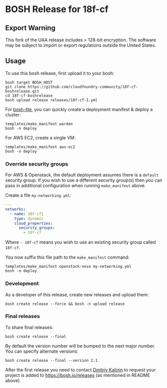 # BOSH Release for 18f-cf

## Export Warning

This fork of the UAA release includes > 128-bit encryption. The software may be subject to import or export regulations outside the United States.

## Usage

To use this bosh release, first upload it to your bosh:

```
bosh target BOSH_HOST
git clone https://github.com/cloudfoundry-community/18f-cf-boshrelease.git
cd 18f-cf-boshrelease
bosh upload release releases/18f-cf-1.yml
```

For [bosh-lite](https://github.com/cloudfoundry/bosh-lite), you can quickly create a deployment manifest & deploy a cluster:

```
templates/make_manifest warden
bosh -n deploy
```

For AWS EC2, create a single VM:

```
templates/make_manifest aws-ec2
bosh -n deploy
```

### Override security groups

For AWS & Openstack, the default deployment assumes there is a `default` security group. If you wish to use a different security group(s) then you can pass in additional configuration when running `make_manifest` above.

Create a file `my-networking.yml`:

``` yaml
---
networks:
  - name: 18f-cf1
    type: dynamic
    cloud_properties:
      security_groups:
        - 18f-cf
```

Where `- 18f-cf` means you wish to use an existing security group called `18f-cf`.

You now suffix this file path to the `make_manifest` command:

```
templates/make_manifest openstack-nova my-networking.yml
bosh -n deploy
```

### Development

As a developer of this release, create new releases and upload them:

```
bosh create release --force && bosh -n upload release
```

### Final releases

To share final releases:

```
bosh create release --final
```

By default the version number will be bumped to the next major number. You can specify alternate versions:


```
bosh create release --final --version 2.1
```

After the first release you need to contact [Dmitriy Kalinin](mailto://dkalinin@pivotal.io) to request your project is added to https://bosh.io/releases (as mentioned in README above).
